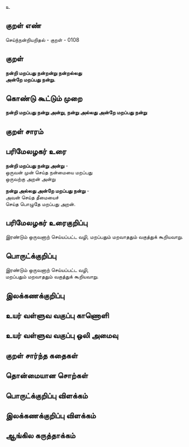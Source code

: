 உ

## குறள் எண் 

செய்ந்நன்றியறிதல் - குறள் - 0108  

## குறள் 

**நன்றி மறப்பது நன்றன்று நன்றல்லது  
அன்றே மறப்பது நன்று.** 

## கொண்டு கூட்டும் முறை

**நன்றி மறப்பது நன்று அன்று, நன்று அல்லது அன்றே மறப்பது நன்று**  

## குறள் சாரம் 


## பரிமேலழகர் உரை

**நன்றி மறப்பது நன்று அன்று** -  
ஒருவன் முன் செய்த நன்மையை மறப்பது  
ஒருவற்கு அறன் அன்று  

**நன்று அல்லது அன்றே மறப்பது நன்று** -  
அவன் செய்த தீமையைச்  
செய்த பொழுதே மறப்பது அறன்.  

## பரிமேலழகர் உரைகுறிப்பு   

இரண்டும் ஒருவனாற் செய்யப்பட்ட வழி, மறப்பதும் மறவாததும் வகுத்துக் கூறியவாறு. 
## பொருட்க்குறிப்பு 

இரண்டும் ஒருவனாற் செய்யப்பட்ட வழி,  
மறப்பதும் மறவாததும் வகுத்துக் கூறியவாறு.  

## இலக்கணக்குறிப்பு  


## உயர் வள்ளுவ வகுப்பு காணொளி


## உயர் வள்ளுவ வகுப்பு ஒலி அமைவு 

 
## குறள் சார்ந்த கதைகள் 


## தொன்மையான சொற்கள்


## பொருட்க்குறிப்பு விளக்கம்


## இலக்கணக்குறிப்பு விளக்கம்


## ஆங்கில கருத்தாக்கம் 


